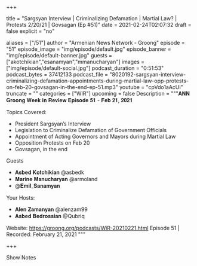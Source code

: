 
+++

title = "Sargsyan Interview | Criminalizing Defamation | Martial Law? | Protests 2/20/21 | Govsagan (Ep #51)"
date = 2021-02-24T02:07:32
draft = false
explicit = "no"

aliases = ["/51"]
author = "Armenian News Network - Groong"
episode = "51"
episode_image = "img/episode/default.jpg"
episode_banner = "img/episode/default-banner.jpg"
guests = ["akotchikian","esanamyan","mmanucharyan"]
images = ["img/episode/default-social.jpg"]
podcast_duration = "0:51:53"
podcast_bytes = 37412133
podcast_file = "8020192-sargsyan-interview-criminalizing-defamation-appointments-during-martial-law-opp-protests-on-feb-20-govsagan-in-the-end-ep-51.mp3"
youtube = "cpVdo1aAcUI"
truncate = ""
categories = ["WIR"]
upcoming = false
Description = """𝐀𝐍𝐍 𝐆𝐫𝐨𝐨𝐧𝐠 𝐖𝐞𝐞𝐤 𝐢𝐧 𝐑𝐞𝐯𝐢𝐞𝐰 𝐄𝐩𝐢𝐬𝐨𝐝𝐞 𝟓𝟏 - 𝐅𝐞𝐛 𝟐𝟏, 𝟐𝟎𝟐𝟏

Topics Covered:
* President Sargsyan’s Interview
* Legislation to Criminalize Defamation of Government Officials
* Appointment of Acting Governors and Mayors during Martial Law
* Opposition Protests on Feb 20
* Govsagan, in the end

Guests
- 𝐀𝐬𝐛𝐞𝐝 𝐊𝐨𝐭𝐜𝐡𝐢𝐤𝐢𝐚𝐧 @asbedk
- 𝐌𝐚𝐫𝐢𝐧𝐞 𝐌𝐚𝐧𝐮𝐜𝐡𝐚𝐫𝐲𝐚𝐧 @armoland
- @𝐄𝐦𝐢𝐥_𝐒𝐚𝐧𝐚𝐦𝐲𝐚𝐧

Your Hosts:
- 𝐀𝐥𝐞𝐧 𝐙𝐚𝐦𝐚𝐧𝐲𝐚𝐧 @alenzam99
- 𝐀𝐬𝐛𝐞𝐝 𝐁𝐞𝐝𝐫𝐨𝐬𝐬𝐢𝐚𝐧 @Qubriq

Website: https://groong.org/podcasts/WiR-20210221.html
Episode 51 | Recorded: February 21, 2021
"""

+++

Show Notes


